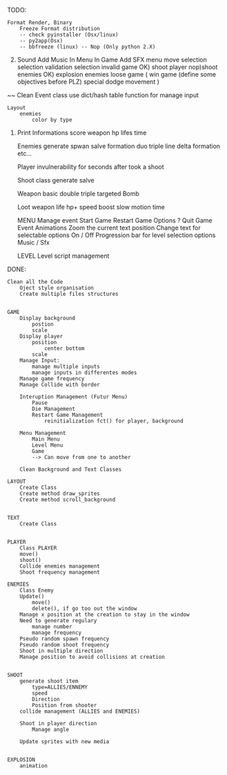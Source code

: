 
TODO:

	Format Render, Binary
		Freeze Format distribution		
		-- check pyinstaller (Osx/linux)
		-- py2app(Osx)
		-- bbfreeze (linux) -- Nop (Only python 2.X)

2)	Sound
		Add Music
			In Menu
			In Game
		Add SFX
			menu
				move selection
				selection validation
				selection invalid
			game
			OK)	shoot player
			nop)shoot enemies
			OK)	explosion enemies
				loose game
				(
				win game (define some objectives before PLZ)
				special dodge movement
				)

~~	Clean Event class
		use dict/hash table function for manage input

	Layout
		enemies
			color by type


1)	Print Informations
		score
		weapon
		hp
		lifes
		time

	Enemies
		generate spwan salve formation
			duo
			triple
			line
			delta formation
			etc...

	Player
		invulnerability for seconds after took a shoot


	Shoot class
		generate salve

	Weapon
		basic
		double
		triple
		targeted
		Bomb

	Loot
		weapon
		life
		hp+
		speed boost
		slow motion time

	MENU
		Manage event
			Start Game
			Restart Game
			Options ?
			Quit Game
		Event Animations
			Zoom the current text position
			Change text for selectable options
				On / Off
			Progression bar for level selection options
				Music / Sfx

	LEVEL
		Level script management


DONE:


	Clean all the Code
		Oject style organisation
		Create multiple files structures


	GAME
		Display background
			postion
			scale
		Display player
			position
				center bottom
			scale
		Manage Input:
			manage multiple inputs
			manage inputs in differentes modes
		Manage game frequency
		Manage Collide with border

		Interuption Management (Futur Menu)
			Pause
			Die Management
			Restart Game Management
				reinitialization fct() for player, background

		Menu Management
			Main Menu
			Level Menu
			Game
			--> Can move from one to another

		Clean Background and Text Classes

	LAYOUT
		Create Class
		Create method draw_sprites
		Create method scroll_background


	TEXT
		Create Class


	PLAYER
		Class PLAYER
		move()
		shoot()
		Collide enemies management
		Shoot frequency management

	ENEMIES
		Class Enemy
		Update()
			move()
			delete(), if go too out the window
		Manage x position at the creation to stay in the window
		Need to generate regulary
			manage number
			manage frequency
		Pseudo random spawn frequency
		Pseudo random shoot frequency
		Shoot in multiple direction
		Manage position to avoid collisions at creation


	SHOOT
		generate shoot item
			type=ALLIES/ENNEMY
			speed
			Direction
			Position from shooter
		collide management (ALLIES and ENEMIES)

		Shoot in player direction
			Manage angle

		Update sprites with new media


	EXPLOSION
		animation
